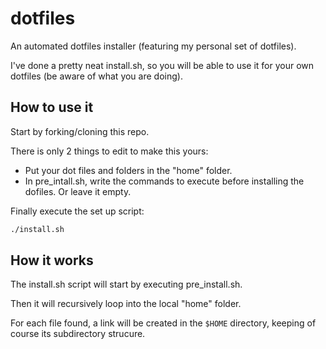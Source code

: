 # dotfiles

An automated dotfiles installer (featuring my personal set of dotfiles).

I've done a pretty neat install.sh, so you will be able to use it for your own dotfiles (be aware of what you are doing).

## How to use it

Start by forking/cloning this repo.

There is only 2 things to edit to make this yours:
* Put your dot files and folders in the "home" folder.
* In pre_intall.sh, write the commands to execute before installing the dofiles. Or leave it empty.

Finally execute the set up script:
```sh
./install.sh
```

## How it works

The install.sh script will start by executing pre_install.sh.

Then it will recursively loop into the local "home" folder.

For each file found, a link will be created in the `$HOME` directory, keeping of course its subdirectory strucure.


